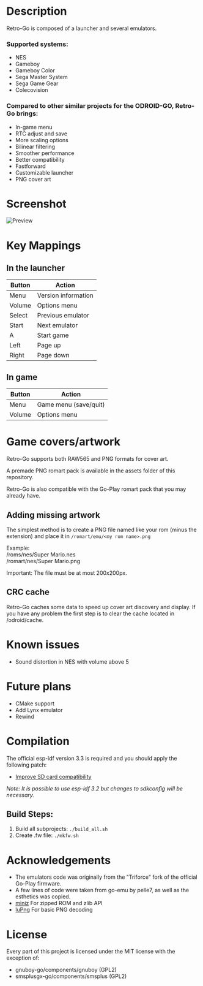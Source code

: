 # Description
Retro-Go is composed of a launcher and several emulators.

### Supported systems:
- NES
- Gameboy
- Gameboy Color
- Sega Master System
- Sega Game Gear
- Colecovision

### Compared to other similar projects for the ODROID-GO, Retro-Go brings:
- In-game menu
- RTC adjust and save
- More scaling options
- Bilinear filtering
- Smoother performance
- Better compatibility
- Fastforward
- Customizable launcher
- PNG cover art

# Screenshot
![Preview](https://raw.githubusercontent.com/ducalex/retro-go/master/assets/screenshot.jpg)

# Key Mappings

## In the launcher
| Button  | Action |
| ------- | ------ |
| Menu    | Version information  |
| Volume  | Options menu  |
| Select  | Previous emulator |
| Start   | Next emulator |
| A       | Start game |
| Left    | Page up |
| Right   | Page down |

## In game
| Button  | Action |
| ------- | ------ |
| Menu    | Game menu (save/quit)  |
| Volume  | Options menu  |


# Game covers/artwork
Retro-Go supports both RAW565 and PNG formats for cover art.

A premade PNG romart pack is available in the assets folder of this repository.

Retro-Go is also compatible with the Go-Play romart pack that you may already have.


## Adding missing artwork
The simplest method is to create a PNG file named like your rom (minus the extension) and place it in `/romart/emu/<my rom name>.png`

Example:  
/roms/nes/Super Mario.nes  
/romart/nes/Super Mario.png  

Important: The file must be at most 200x200px.

## CRC cache
Retro-Go caches some data to speed up cover art discovery and display.
If you have any problem the first step is to clear the cache located in /odroid/cache.


# Known issues
- Sound distortion in NES with volume above 5


# Future plans
- CMake support
- Add Lynx emulator
- Rewind


# Compilation
The official esp-idf version 3.3 is required and you should apply the following patch:

- [Improve SD card compatibility](https://github.com/OtherCrashOverride/esp-idf/commit/a83e557538a033e25c376eedac79663c9b7b75da)

_Note: It is possible to use esp-idf 3.2 but changes to sdkconfig will be necessary._

## Build Steps:
1. Build all subprojects: `./build_all.sh`
2. Create .fw file: `./mkfw.sh`


# Acknowledgements
- The emulators code was originally from the "Triforce" fork of the official Go-Play firmware.
- A few lines of code were taken from go-emu by pelle7, as well as the esthetics was copied.
- [miniz](https://github.com/richgel999/miniz) For zipped ROM and zlib API
- [luPng](https://github.com/jansol/LuPng) For basic PNG decoding


# License
Every part of this project is licensed under the MIT license with the exception of:
- gnuboy-go/components/gnuboy (GPL2)
- smsplusgx-go/components/smsplus (GPL2)
